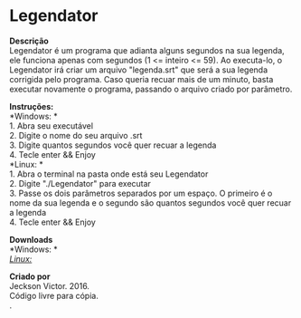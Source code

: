 # Legendator

**Descrição**  
	Legendator é um programa que adianta alguns segundos na sua legenda, ele funciona apenas com segundos (1 <= inteiro <= 59).
	Ao executa-lo, o Legendator irá criar um arquivo "legenda.srt" que será a sua legenda corrigida pelo programa.
	Caso queria recuar mais de um minuto, basta executar novamente o programa, passando o arquivo criado por parâmetro.

**Instruções:**  
	*Windows: *  
		1. Abra seu executável  
		2. Digite o nome do seu arquivo .srt  
		3. Digite quantos segundos você quer recuar a legenda  
		4. Tecle enter && Enjoy  
	*Linux: *  
		1. Abra o terminal na pasta onde está seu Legendator  
		2. Digite "./Legendator" para executar  
		3. Passe os dois parâmetros separados por um espaço. O primeiro é o nome da sua legenda e o segundo são quantos segundos você quer recuar a legenda  
		4. Tecle enter && Enjoy  
	

**Downloads**  
	*Windows: *  
	*[Linux: ](https://github.com/JecksonVictor/Legendator/raw/master/Legendator)*  

**Criado por**  
	Jeckson Victor. 2016.  
	Código livre para cópia.  
.	

